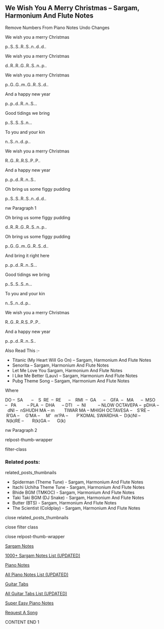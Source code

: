 
## We Wish You A Merry Christmas – Sargam, Harmonium And Flute Notes

Remove Numbers From Piano Notes
Undo Changes

We wish you a merry Christmas

p..S..S..R..S..n..d..d..

We wish you a merry Christmas

d..R..R..G..R..S..n..p..

We wish you a merry Christmas

p..G..G..m..G..R..S..d..

And a happy new year

p..p..d..R..n..S…

Good tidings we bring

p..S..S..S..n…

To you and your kin

n..S..n..d..p..

We wish you a merry Christmas

R..G..R..R.S..P..P..

And a happy new year

p..p..d..R..n..S..

Oh bring us some figgy pudding

p..S..S..R..S..n..d..d..

nw Paragraph 1

Oh bring us some figgy pudding

d..R..R..G..R..S..n..p..

Oh bring us some figgy pudding

p..G..G..m..G..R..S..d..

And bring it right here

p..p..d..R..n..S…

Good tidings we bring

p..S..S..S..n…

To you and your kin

n..S..n..d..p..

We wish you a merry Christmas

R..G..R..R.S..P..P..

And a happy new year

p..p..d..R..n..S..

Also Read This :-

* Titanic (My Heart Will Go On) – Sargam, Harmonium And Flute Notes
* Senorita – Sargam, Harmonium And Flute Notes
* Let Me Love You Sargam, Harmonium And Flute Notes
* I Like Me Better (Lauv) – Sargam, Harmonium And Flute Notes
* Pubg Theme Song – Sargam, Harmonium And Flute Notes

Where

DO –  SA       –    S  RE  –  RE      –    RMI  –  GA      –    GFA  –   MA      –  MSO  –   PA         – PLA  –  DHA      – DTI    –  NI          – NLOW OCTAVEPA –  pDHA –  dNI –  nSHUDH MA – m        TIWAR MA – MHIGH OCTAVESA –    S’RE –     R’GA –     G’MA –     M’   m’PA –       P’KOMAL SWARDHA –  D(k)NI –       N(k)RE –       R(k)GA –      G(k)

nw Paragraph 2

relpost-thumb-wrapper

filter-class

### Related posts:

related_posts_thumbnails

* Spiderman (Theme Tune) - Sargam, Harmonium And Flute Notes
* Itachi Uchiha Theme Tune - Sargam, Harmonium And Flute Notes
* Bhide BGM (TMKOC) - Sargam, Harmonium And Flute Notes
* Taki Taki BGM (DJ Snake) - Sargam, Harmonium And Flute Notes
* Butter (BTS) - Sargam, Harmonium And Flute Notes
* The Scientist (Coldplay) - Sargam, Harmonium And Flute Notes

close related_posts_thumbnails

close filter class

close relpost-thumb-wrapper

[Sargam Notes](https://www.notationsworld.com/sargam-notes.html)

[1000+ Sargam Notes List (UPDATED)](https://www.notationsworld.com/all-songs-list-sargam-notes.html)

[Piano Notes](https://www.notationsworld.com/piano-notes.html)

[All Piano Notes List (UPDATED)](https://www.notationsworld.com/all-songs-list-piano-notes.html)

[Guitar Tabs](https://www.notationsworld.com/guitar-tabs.html)

[All Guitar Tabs List (UPDATED)](https://www.notationsworld.com/all-songs-list-guitar-tabs.html)

[Super Easy Piano Notes](https://studywall.in/)

[Request A Song](https://www.notationsworld.com/request-a-song.html)

CONTENT END 1

